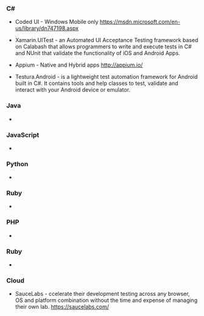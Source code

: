 
### C# 
* Coded UI - Windows Mobile only https://msdn.microsoft.com/en-us/library/dn747198.aspx

* Xamarin.UITest - an Automated UI Acceptance Testing framework based on Calabash that allows programmers to write and execute tests in C# and NUnit that validate the functionality of iOS and Android Apps.

* Appium - Native and Hybrid apps http://appium.io/

* Testura.Android - is a lightweight test automation framework for Android built in C#. It contains tools and help classes to test, validate and interact with your Android device or emulator.

### Java 
*

### JavaScript 
*

### Python 
*

### Ruby 
*

### PHP 
*

### Ruby 
*

### Cloud
* SauceLabs - ccelerate their development testing across any browser, OS and platform combination without the time and expense of managing their own lab. https://saucelabs.com/
